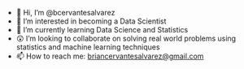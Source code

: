 - 👋 Hi, I’m @bcervantesalvarez
- 👀 I’m interested in becoming a Data Scientist
- 🌱 I’m currently learning Data Science and Statistics
- 😲 I’m looking to collaborate on solving real world problems using statistics and machine learning techniques
- 📫 How to reach me: briancervantesalvarez@gmail.com 

<!---
bcervantesalvarez/bcervantesalvarez is a ✨ special ✨ repository because its `README.md` (this file) appears on your GitHub profile.
You can click the Preview link to take a look at your changes.
--->
